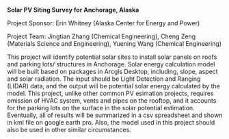 **Solar PV Siting Survey for Anchorage, Alaska**

Project Sponsor: Erin Whitney (Alaska Center for Energy and Power)

Project Team: Jingtian Zhang (Chemical Engineering), Cheng Zeng (Materials Science and Engineering), Yuening Wang (Chemical Engineering)

This project will identify potential solar sites to install solar panels on roofs and parking lots/ structures in Anchorage. Solar energy calculation model will be built based on packages in Arcgis Desktop, including, slope, aspect and solar radiation. The input should be Light Detection and Ranging (LIDAR) data, and the output will be potential solar energy calculated by the model. This project, unlike other common PV esimation projects, requires omission of HVAC system, vents and pipes on the rooftop, and it accounts for the parking lots on the surface in the solar potential estimation. Eventually, all of results will be summarized in a csv spreadsheet and shown in kml file on google earth pro. Also, the model used in this project should also be used in other similar circumstances. 
